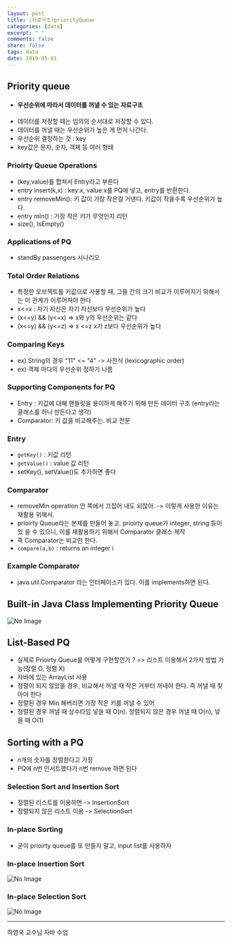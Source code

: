 ```yaml
---
layout: post
title: (자료구조)priorityQueue
categories: [data]
excerpt: " "
comments: false
share: false
tags: data
date: 2019-05-01
---
```


## Priority queue

- #### 우선순위에 따라서 데이터를 꺼낼 수 있는 자료구조
- 데이터를 저장할 때는 임의의 순서대로 저장할 수 있다.
- 데이터를 꺼낼 때는 우선순위가 높은 게 먼저 나간다.
- 우선순위 결정하는 것 : key
- key값은 문자, 숫자, 객체 등 여러 형태

### Prioirty Queue Operations
-	(key,value)를 합쳐서 Entry라고 부른다
-	entry insert(k,x) : key:x, value:x를 PQ에 넣고, entry를 반환한다. 
-	entry removeMin(): 키 값이 가장 작은걸 거낸다. 키값이 작을수록 우선순위가 높다. 
-	entry mIn() : 가장 작은 키가 무엇인지 리턴
-	size(), IsEmpty()

### Applications of PQ
- standBy passengers 시나리오

### Total Order Relations
-	특정한 오브젝트를 키값으로 사용할 때, 그들 간의 크기 비교가 이루어지기 위해서는 이 관계가 이루어져야 한다
-	x<=x : 자기 자신은 자기 자신보다 우선순위가 높다
-	(x<=y) && (y<=x) => x와 y의 우선순위는 같다
-	(x<=y) && (y<=z) => x <=z x가 z보다 우선순위가 높다

### Comparing Keys

- ex) String의 경우 "11" <= "4" -> 사전식 (lexicographic order)
- ex) 객체 마다의 우선순위 정하기 나름

### Supporting Components for PQ

-	Entry : 키값에 대해 핸들링을 용이하게 해주기 위해 만든 데이터 구조 (entry라는 클래스를 하나 만든다고 생각)
-	Comparator: 키 값을 비교해주는. 비교 전문

### Entry 
-	`getKey()` : 키값 리턴
-	`getValue()` :  value 값 리턴
-	setKey(), setValue()도 추가하면 좋다

### Comparator

- removeMin operation 안 쪽에서 끄집어 내도 되잖아. -> 이렇게 사용한 이유는 재활용 위해서.
- prioirty Queue라는 본체를 만들어 놓고. prioirty queue가 integer, string 등이 있 을 수 있으니, 이를 재활용하기 위해서 Comparator 클래스 제작
- 즉 Comparator는 비교만 한다.
- `compare(a,b)` : returns an integer i 

### Example Comparator

- java.util.Comparator 라는 인터페이스가 있다. 이를 implements하면 된다.

## Built-in Java Class Implementing Priority Queue

![No Image](/assets/post/20190501/7.png)

## List-Based PQ

- 실제로 Prioirty Queue를 어떻게 구현할껀가 ?  => 리스트 이용해서 2가지 방법 가능(정렬 O, 정렬 X)
- 자바에 있는 ArrayList 사용
- 정렬이 되지 않았을 경우, 비교해서 꺼낼 때 작은 거부터 꺼내야 한다. 즉 꺼낼 때 찾아야 한다
- 정렬된 경우 Min 해버리면 가장 작은 키를 꺼낼 수 있어 
- 정렬된 경우 꺼낼 때 상수타임 넣을 때 O(n). 정렬되지 않은 경우 꺼낼 때 O(n), 넣을 때 O(1)

## Sorting with a PQ
- n개의 숫자를 정렬한다고 가정
- PQ에 n번 인서트했다가 n번 remove 하면 된다

### Selection Sort and Insertion Sort
-	정렬된 리스트를 이용하면 -> InsertionSort
-	정렬되지 않은 리스트 이용 -> SelectionSort

### In-place Sorting
-	굳이 prioirty queue를 또 만들지 말고, input list를 사용하자

### In-place Insertion Sort

![No Image](/assets/post/20190501/8.png)

### In-place Selection Sort

![No Image](/assets/post/20190501/9.png)

- - -
 
하영국 교수님 자바 수업 


